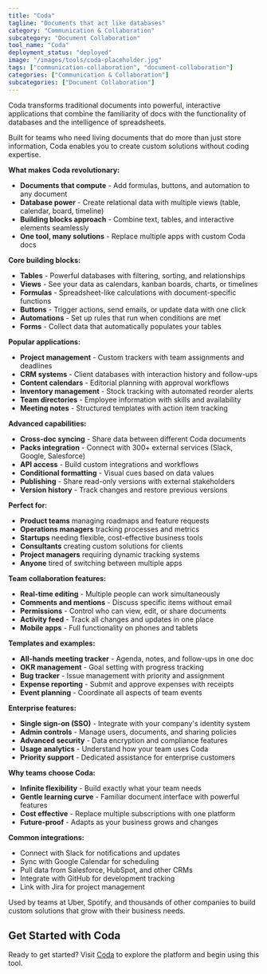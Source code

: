 ```yaml
---
title: "Coda"
tagline: "Documents that act like databases"
category: "Communication & Collaboration"
subcategory: "Document Collaboration"
tool_name: "Coda"
deployment_status: "deployed"
image: "/images/tools/coda-placeholder.jpg"
tags: ["communication-collaboration", "document-collaboration"]
categories: ["Communication & Collaboration"]
subcategories: ["Document Collaboration"]
---
```

Coda transforms traditional documents into powerful, interactive applications that combine the familiarity of docs with the functionality of databases and the intelligence of spreadsheets.

Built for teams who need living documents that do more than just store information, Coda enables you to create custom solutions without coding expertise.

**What makes Coda revolutionary:**
- **Documents that compute** - Add formulas, buttons, and automation to any document
- **Database power** - Create relational data with multiple views (table, calendar, board, timeline)
- **Building blocks approach** - Combine text, tables, and interactive elements seamlessly
- **One tool, many solutions** - Replace multiple apps with custom Coda docs

**Core building blocks:**
- **Tables** - Powerful databases with filtering, sorting, and relationships
- **Views** - See your data as calendars, kanban boards, charts, or timelines  
- **Formulas** - Spreadsheet-like calculations with document-specific functions
- **Buttons** - Trigger actions, send emails, or update data with one click
- **Automations** - Set up rules that run when conditions are met
- **Forms** - Collect data that automatically populates your tables

**Popular applications:**
- **Project management** - Custom trackers with team assignments and deadlines
- **CRM systems** - Client databases with interaction history and follow-ups
- **Content calendars** - Editorial planning with approval workflows
- **Inventory management** - Stock tracking with automated reorder alerts
- **Team directories** - Employee information with skills and availability
- **Meeting notes** - Structured templates with action item tracking

**Advanced capabilities:**
- **Cross-doc syncing** - Share data between different Coda documents
- **Packs integration** - Connect with 300+ external services (Slack, Google, Salesforce)
- **API access** - Build custom integrations and workflows
- **Conditional formatting** - Visual cues based on data values
- **Publishing** - Share read-only versions with external stakeholders
- **Version history** - Track changes and restore previous versions

**Perfect for:**
- **Product teams** managing roadmaps and feature requests
- **Operations managers** tracking processes and metrics
- **Startups** needing flexible, cost-effective business tools
- **Consultants** creating custom solutions for clients
- **Project managers** requiring dynamic tracking systems
- **Anyone** tired of switching between multiple apps

**Team collaboration features:**
- **Real-time editing** - Multiple people can work simultaneously
- **Comments and mentions** - Discuss specific items without email
- **Permissions** - Control who can view, edit, or share documents
- **Activity feed** - Track all changes and updates in one place
- **Mobile apps** - Full functionality on phones and tablets

**Templates and examples:**
- **All-hands meeting tracker** - Agenda, notes, and follow-ups in one doc
- **OKR management** - Goal setting with progress tracking
- **Bug tracker** - Issue management with priority and assignment
- **Expense reporting** - Submit and approve expenses with receipts
- **Event planning** - Coordinate all aspects of team events

**Enterprise features:**
- **Single sign-on (SSO)** - Integrate with your company's identity system
- **Admin controls** - Manage users, documents, and sharing policies
- **Advanced security** - Data encryption and compliance features
- **Usage analytics** - Understand how your team uses Coda
- **Priority support** - Dedicated assistance for enterprise customers

**Why teams choose Coda:**
- **Infinite flexibility** - Build exactly what your team needs
- **Gentle learning curve** - Familiar document interface with powerful features
- **Cost effective** - Replace multiple subscriptions with one platform
- **Future-proof** - Adapts as your business grows and changes

**Common integrations:**
- Connect with Slack for notifications and updates
- Sync with Google Calendar for scheduling
- Pull data from Salesforce, HubSpot, and other CRMs
- Integrate with GitHub for development tracking
- Link with Jira for project management

Used by teams at Uber, Spotify, and thousands of other companies to build custom solutions that grow with their business needs.

## Get Started with Coda

Ready to get started? Visit [Coda](https://coda.io) to explore the platform and begin using this tool.